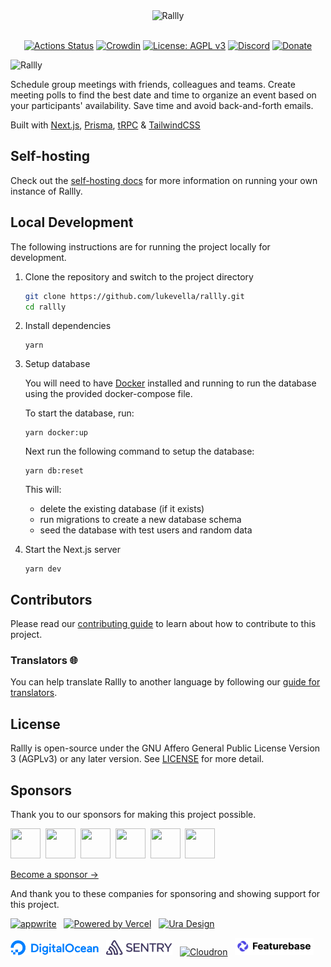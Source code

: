 <div align="center">
  
<img src="./assets/images/logo-color.svg" width="200px" alt="Rallly" />

</div>
<br />
<div align="center">
  
[![Actions Status](https://github.com/lukevella/rallly/workflows/CI/badge.svg?branch=main)](https://github.com/lukevella/rallly/actions)
[![Crowdin](https://badges.crowdin.net/rallly/localized.svg)](https://crowdin.com/project/rallly)
[![License: AGPL v3](https://img.shields.io/badge/License-AGPL_v3-orange.svg)](https://www.gnu.org/licenses/agpl-3.0)
[![Discord](https://img.shields.io/badge/-Join%20Chat-7289DA?logo=discord&logoColor=white)](https://discord.gg/uzg4ZcHbuM)
[![Donate](https://img.shields.io/badge/-Donate%20with%20Paypal-white?logo=paypal)](https://www.paypal.com/donate/?hosted_button_id=7QXP2CUBLY88E)

</div>

<img src="./assets/images/splash.png" alt="Rallly" />

Schedule group meetings with friends, colleagues and teams. Create meeting polls to find the best date and time to organize an event based on your participants' availability. Save time and avoid back-and-forth emails.

Built with [Next.js](https://github.com/vercel/next.js/), [Prisma](https://github.com/prisma/prisma), [tRPC](https://github.com/trpc/trpc) & [TailwindCSS](https://github.com/tailwindlabs/tailwindcss)

## Self-hosting

Check out the [self-hosting docs](https://support.rallly.co/self-hosting) for more information on running your own instance of Rallly.

## Local Development

The following instructions are for running the project locally for development.

1. Clone the repository and switch to the project directory

   ```bash
   git clone https://github.com/lukevella/rallly.git
   cd rallly
   ```

2. Install dependencies

   ```
   yarn
   ```

3. Setup database

   You will need to have [Docker](https://docs.docker.com/get-docker/) installed and running to run the database using the provided docker-compose file.

   To start the database, run:

   ```
   yarn docker:up
   ```

   Next run the following command to setup the database:

   ```
   yarn db:reset
   ```

   This will:

   - delete the existing database (if it exists)
   - run migrations to create a new database schema
   - seed the database with test users and random data

4. Start the Next.js server

   ```
   yarn dev
   ```

## Contributors

Please read our [contributing guide](CONTRIBUTING.md) to learn about how to contribute to this project.

### Translators 🌐

You can help translate Rallly to another language by following our [guide for translators](https://support.rallly.co/contribute/translations).

## License

Rallly is open-source under the GNU Affero General Public License Version 3 (AGPLv3) or any later version. See [LICENSE](LICENSE) for more detail.

## Sponsors

Thank you to our sponsors for making this project possible.

<a href="https://github.com/cpnielsen" target="_blank"><img src="https://avatars.githubusercontent.com/u/1258576?v=4" width="48" height="48" /></a>&nbsp;
<a href="https://github.com/iamericfletcher" target="_blank"><img src="https://avatars.githubusercontent.com/u/64165327?v=4" width="48" height="48" /></a>&nbsp;
<a href="https://github.com/arcticFox-git" target="_blank"><img src="https://avatars.githubusercontent.com/u/86988982?v=4" width="48" height="48" /></a>&nbsp;
<a href="https://github.com/zakwear" target="_blank"><img src="https://avatars.githubusercontent.com/u/55545774?v=4" width="48" height="48" /></a>&nbsp;
<a href="https://github.com/jonnymarshall" target="_blank"><img src="https://avatars.githubusercontent.com/u/42963069?v=4" width="48" height="48" /></a>&nbsp;
<a href="https://github.com/maximelouet" target="_blank"><img src="https://avatars.githubusercontent.com/u/8074940?v=4" width="48" height="48" /></a>&nbsp;

[Become a sponsor &rarr;](https://github.com/sponsors/lukevella)

And thank you to these companies for sponsoring and showing support for this project.

<p>
<a href="https://appwrite.io?utm_source=rallly"><img src="./assets/images/appwrite.svg" alt="appwrite" height="24" /></a>&nbsp;&nbsp;&nbsp;<!--
--><a href="https://vercel.com/?utm_source=rallly&utm_campaign=oss"><img src="./assets/images/vercel-logotype-dark.svg#gh-light-mode-only" alt="Powered by Vercel" height="24" /></a>&nbsp;&nbsp;&nbsp;<!--
--><a href="https://ura.design?utm_source=rallly"><img height="24" alt="Ura Design" src="./assets/images/ura-logo-blue.svg"></a>
</p>
<p>
<a href="https://m.do.co/c/f91efc9c9e50"><img src="./apps/landing/public/digitalocean.svg" alt="Digital Ocean" height="24" /></a>&nbsp;&nbsp;&nbsp;<!--
--><a href="https://sentry.io?utm_source=rallly"><img src="./apps/landing/public/sentry.svg" alt="Sentry" height="24" /></a>&nbsp;&nbsp;&nbsp;<!--
--><a href="https://cloudron.io?utm_source=rallly"><img src="./assets/images/cloudron-logo.svg" alt="Cloudron" height="30"></a>&nbsp;&nbsp;&nbsp;<!--
--><a href="https://featurebase.app?utm_source=rallly"><img src="./assets/images/featurebase.svg" alt="Featurebase" height="28"></a>
</p>
